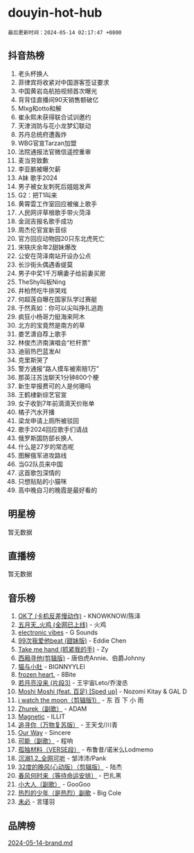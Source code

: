 # douyin-hot-hub

`最后更新时间：2024-05-14 02:17:47 +0800`

## 抖音热榜

1. 老头杯换人
1. 菲律宾将收紧对中国游客签证要求
1. 中国黄岩岛航拍视频首次曝光
1. 背背佳直播间90天销售额破亿
1. Mlxg和otto和解
1. 崔永熙未获得联合试训邀约
1. 天津消防与花小龙梦幻联动
1. 苏丹总统府遭轰炸
1. WBG官宣Tarzan加盟
1. 法院通报法官微信遥控重审
1. 麦当劳致歉
1. 李亚鹏被曝欠薪
1. A妹 歌手2024
1. 男子被女友刺死后姐姐发声
1. G2：把T1叫来
1. 黄霄雲工作室回应被催上歌手
1. 人民网评草根歌手带火菏泽
1. 金润吉报名歌手成功
1. 周杰伦官宣新音综
1. 官方回应动物园20只东北虎死亡
1. 宋轶庆余年2甜妹爆改
1. 公安在菏泽南站开设办公点
1. 长沙街头偶遇香缇莫
1. 男子中奖1千万瞒妻子给前妻买房
1. TheShy叫板Ning
1. 井柏然吃牛排哭戏
1. 何超莲自曝在国家队学过赛艇
1. 于然真如：你可以尖叫挣扎逃跑
1. 疯狂小杨哥力挺海来阿木
1. 北方的宝竟然是南方的草
1. 娄艺潇自荐上歌手
1. 林俊杰济南演唱会“栏杆票”
1. 迪丽热巴蓝发AI
1. 克里斯哭了
1. 警方通报“路人摸车被索赔1万”
1. 那英汪苏泷聊天1分钟800个梗
1. 新生举报费可的人是何珊吗
1. 王鹤棣新综艺官宣
1. 女子收到7年前滴滴天价账单
1. 橘子汽水开播
1. 梁龙申请上厕所被驳回
1. 歌手2024回应歌手们请战
1. 俄罗斯国防部长换人
1. 什么是27岁的常态呢
1. 图解俄军进攻路线
1. 当G2队员来中国
1. 这首歌包深情的
1. 只想贴贴的小猫咪
1. 高中晚自习的晚霞是最好看的

## 明星榜

暂无数据

## 直播榜

暂无数据

## 音乐榜

1. [OK了 (卡机反差慢动作)](https://sf27-cdn-tos.douyinstatic.com/obj/tos-cn-ve-2774/osXWgLGizaDPmw9B0CIggvCFeIAAebk1YMe8jD) - KNOWKNOW/陈泽
1. [五月天_火鸡 (全网已上线)](https://sf5-hl-cdn-tos.douyinstatic.com/obj/tos-cn-ve-2774/oEtOMSQZstjlJ4nfBEgeqN29IbWjkmDBrFtF2C) - 火鸡
1. [electronic vibes](https://sf5-hl-cdn-tos.douyinstatic.com/obj/tos-cn-ve-2774/oMIpXkYtpBe14gZjOFMCLfhBv1zjK1O3Ztar9Q) - G Sounds
1. [99次我爱他beat (甜妹版)](https://sf5-hl-cdn-tos.douyinstatic.com/obj/tos-cn-ve-2774/ocBPCLaDWFQr2tJdQmEDjGfSYIjegYYPBQZykZ) - Eddie Chen
1. [Take me hand (抓紧我的手)](https://sf3-cdn-tos.douyinstatic.com/obj/tos-cn-ve-2774/os8GB2fDQQmJZTmtomg0gHX5fBACiEgcFgEKYg) - Zy
1. [西厢寻他(剪辑版)](https://sf6-cdn-tos.douyinstatic.com/obj/tos-cn-ve-2774/oUsAVfAQKlRNxEv5qxvIB8o5qmIWUcXbzJKJhw) - 唐伯虎Annie、伯爵Johnny
1. [猫与小肚](https://sf3-cdn-tos.douyinstatic.com/obj/tos-cn-ve-2774/osZeoClMECgK8DYl6VebABgbchEtPYQjZEnRtd) - BIGNNYYLEI
1. [frozen heart.](https://sf5-hl-cdn-tos.douyinstatic.com/obj/tos-cn-ve-2774/oIIWJfyjIACZA9zQMtnJ6hQQhFC4vhCupoRBsO) - 8Bite
1. [若月亮没来 (片段3)](https://sf5-hl-cdn-tos.douyinstatic.com/obj/tos-cn-ve-2774/okfyEUsGW1B1ovJi5JiN9IjvAT2lMwA054GoEB) - 王宇宙Leto/乔浚丞
1. [Moshi Moshi (feat. 百足) [Sped up]](https://sf3-cdn-tos.douyinstatic.com/obj/tos-cn-ve-2774/ocCPFQcXJLeroaIdQLIGAoeeYM3OAUYGDguHXz) - Nozomi Kitay & GAL D
1. [i watch the moon（剪辑版1）](https://sf3-cdn-tos.douyinstatic.com/obj/tos-cn-ve-2774/o0I9mSChzHZANMJIEBfkCQzzg6N5WAcVtqft9P) - 东 百 下 小 雨
1. [Zhurek（副歌）](https://sf5-hl-cdn-tos.douyinstatic.com/obj/tos-cn-ve-2774/ooQm8FBZQDlf0btEYgVpCcSCQfrdJGBEKZYBGS) - ADAM
1. [Magnetic](https://sf5-hl-cdn-tos.douyinstatic.com/obj/tos-cn-ve-2774/oAQCYdBNZfLACGDmVFAsfAtpy32tqErgQ3XgBN) - ILLIT
1. [追寻你（万物复苏版）](https://sf3-cdn-tos.douyinstatic.com/obj/tos-cn-ve-2774/oYeAZJsbjIDit9APmBg8u6uDUQnHmoCf3gbo74) - 王天戈/川青
1. [Our Way](https://sf5-hl-cdn-tos.douyinstatic.com/obj/tos-cn-ve-2774/o8tPEkQgQNCe0DPeFwZzYrbqLlnzBBrYidWkEZ) - Sincere
1. [可能（副歌）](https://sf3-cdn-tos.douyinstatic.com/obj/tos-cn-ve-2774/cde1731888894259b333569393c2fb51) - 程响
1. [孤独材料（VERSE段）](https://sf5-hl-cdn-tos.douyinstatic.com/obj/tos-cn-ve-2774/ocX7glDNHYlwFeYrGQfBZoThtvPWy8tCCEBGKQ) - 布鲁昔/诺米么Lodmemo
1. [沉溺1.2_全网可听](https://sf3-cdn-tos.douyinstatic.com/obj/tos-cn-ve-2774/ok2QoiBqsWAX9McZmWiI9gAB0EzwD4Xj6yfmtH) - 邹沛沛/Pank
1. [32度的晚风(心动版）（剪辑版）](https://sf5-hl-cdn-tos.douyinstatic.com/obj/tos-cn-ve-2774/owNyabsyWdzUulxhoJfK8IBXgp0UMQAHpvGh2B) - 陆杰
1. [春风何时来（等待命运安排）](https://sf6-cdn-tos.douyinstatic.com/obj/tos-cn-ve-2774/oICBNbD3gelMfB4WgiD1KI2jQtXZE2FgHLwtsl) - 巴扎黑
1. [小大人（副歌）](https://sf5-hl-cdn-tos.douyinstatic.com/obj/tos-cn-ve-2774/oIhaDwehWhLFsVIG7QIICLLazDNGJAGg5geeb4) - GooGoo
1. [热烈的少年（是热烈）副歌](https://sf3-cdn-tos.douyinstatic.com/obj/tos-cn-ve-2774/owVNI0CLDAUMtSz6TEYvfFBFL4UDFFhLfgK8fa) - Big Cole
1. [未必](https://sf5-hl-cdn-tos.douyinstatic.com/obj/tos-cn-ve-2774/ogntQMFnKQDZUgTCYuJgfLEtleYZZFxBQqhhFB) - 言瑾羽

## 品牌榜

[2024-05-14-brand.md](2024-05-14-brand.md)
